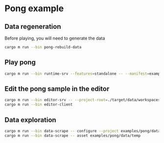 # Pong example



## Data regeneration
Before playing, you will need to generate the data

```sh
cargo m run --bin pong-rebuild-data
```

## Play pong

```sh
cargo m run --bin runtime-srv --features=standalone -- --manifest=examples/pong/data/runtime/game.manifest --root-asset="(1d9ddd99aad89045,b3440a7c-ba07-5628-e7f8-bb89ed5de900)"
```

## Edit the pong sample in the editor

```sh
cargo m run --bin editor-srv -- --project-root=./target/data/workspaces/pong --repository-name=examples-pong --manifest=examples/pong/data/runtime/game.manifest --scene "/scene.ent" --build-output-database-address=./target/output_db
cargo m run --bin editor-client
```

## Data exploration

```sh
cargo m run --bin data-scrape -- configure --project examples/pong/data --output temp/
cargo m run --bin data-scrape -- asset examples/pong/data/temp
```
